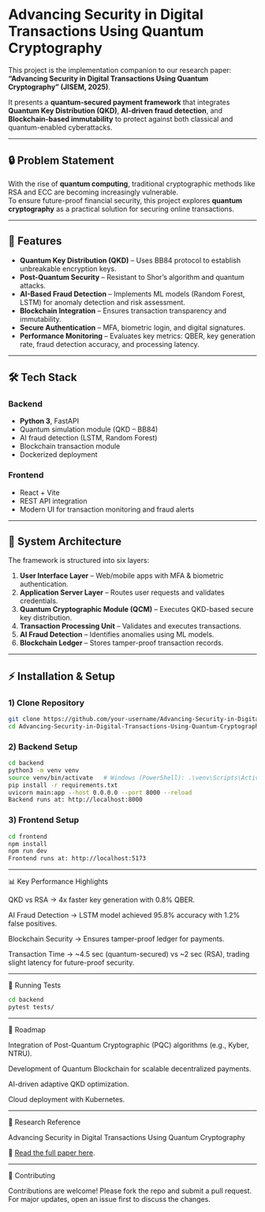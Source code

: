 # Advancing Security in Digital Transactions Using Quantum Cryptography

This project is the implementation companion to our research paper:  
**“Advancing Security in Digital Transactions Using Quantum Cryptography” (JISEM, 2025)**.

It presents a **quantum-secured payment framework** that integrates **Quantum Key Distribution (QKD)**, **AI-driven fraud detection**, and **Blockchain-based immutability** to protect against both classical and quantum-enabled cyberattacks.

---

## 🔒 Problem Statement
With the rise of **quantum computing**, traditional cryptographic methods like RSA and ECC are becoming increasingly vulnerable.  
To ensure future-proof financial security, this project explores **quantum cryptography** as a practical solution for securing online transactions.

---

## 🚀 Features
- **Quantum Key Distribution (QKD)** – Uses BB84 protocol to establish unbreakable encryption keys.
- **Post-Quantum Security** – Resistant to Shor’s algorithm and quantum attacks.
- **AI-Based Fraud Detection** – Implements ML models (Random Forest, LSTM) for anomaly detection and risk assessment.
- **Blockchain Integration** – Ensures transaction transparency and immutability.
- **Secure Authentication** – MFA, biometric login, and digital signatures.
- **Performance Monitoring** – Evaluates key metrics: QBER, key generation rate, fraud detection accuracy, and processing latency.

---

## 🛠️ Tech Stack
### Backend
- **Python 3**, FastAPI  
- Quantum simulation module (QKD – BB84)  
- AI fraud detection (LSTM, Random Forest)  
- Blockchain transaction module  
- Dockerized deployment  

### Frontend
- React + Vite  
- REST API integration  
- Modern UI for transaction monitoring and fraud alerts  

---

## 📂 System Architecture
The framework is structured into six layers:
1. **User Interface Layer** – Web/mobile apps with MFA & biometric authentication.  
2. **Application Server Layer** – Routes user requests and validates credentials.  
3. **Quantum Cryptographic Module (QCM)** – Executes QKD-based secure key distribution.  
4. **Transaction Processing Unit** – Validates and executes transactions.  
5. **AI Fraud Detection** – Identifies anomalies using ML models.  
6. **Blockchain Ledger** – Stores tamper-proof transaction records.  

---

## ⚡ Installation & Setup

### 1) Clone Repository
```bash
git clone https://github.com/your-username/Advancing-Security-in-Digital-Transactions-Using-Quantum-Cryptography.git
cd Advancing-Security-in-Digital-Transactions-Using-Quantum-Cryptography
```

### 2) Backend Setup
```bash
cd backend
python3 -m venv venv
source venv/bin/activate   # Windows (PowerShell): .\venv\Scripts\Activate.ps1
pip install -r requirements.txt
uvicorn main:app --host 0.0.0.0 --port 8000 --reload
Backend runs at: http://localhost:8000
```

### 3) Frontend Setup
```bash
cd frontend
npm install
npm run dev
Frontend runs at: http://localhost:5173
```

---

📊 Key Performance Highlights

QKD vs RSA → 4x faster key generation with 0.8% QBER.

AI Fraud Detection → LSTM model achieved 95.8% accuracy with 1.2% false positives.

Blockchain Security → Ensures tamper-proof ledger for payments.

Transaction Time → ~4.5 sec (quantum-secured) vs ~2 sec (RSA), trading slight latency for future-proof security.

---

🧪 Running Tests
```bash
cd backend
pytest tests/
```
---

📌 Roadmap

 Integration of Post-Quantum Cryptographic (PQC) algorithms (e.g., Kyber, NTRU).
 
 Development of Quantum Blockchain for scalable decentralized payments.
 
 AI-driven adaptive QKD optimization.
 
 Cloud deployment with Kubernetes.

---

📜 Research Reference

Advancing Security in Digital Transactions Using Quantum Cryptography

📖 [Read the full paper here]([https://ijarsct.co.in/Paper19379.pdf](https://jisem-journal.com/index.php/journal/article/view/9214/4252)).

---

🤝 Contributing

Contributions are welcome! Please fork the repo and submit a pull request. For major updates, open an issue first to discuss the changes.

